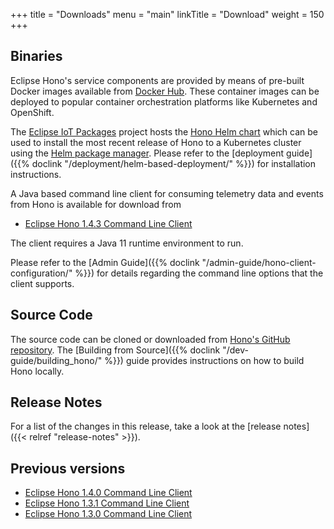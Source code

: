 +++
title = "Downloads"
menu = "main"
linkTitle = "Download"
weight = 150
+++

## Binaries

Eclipse Hono's service components are provided by means of pre-built Docker images available from
[Docker Hub](https://hub.docker.com/u/eclipse/). These container images can be deployed to popular
container orchestration platforms like Kubernetes and OpenShift.

The [Eclipse IoT Packages](https://www.eclipse.org/packages/) project hosts the
[Hono Helm chart](https://github.com/eclipse/packages/tree/master/charts/hono)
which can be used to install the most recent release of Hono to a Kubernetes cluster
using the [Helm package manager](https://helm.sh).
Please refer to the [deployment guide]({{% doclink "/deployment/helm-based-deployment/" %}})
for installation instructions.

A Java based command line client for consuming telemetry data and events from Hono is available for download from

* [Eclipse Hono 1.4.3 Command Line Client](https://www.eclipse.org/downloads/download.php?file=/hono/hono-cli-1.4.3-exec.jar)

The client requires a Java 11 runtime environment to run.

Please refer to the [Admin Guide]({{% doclink "/admin-guide/hono-client-configuration/" %}}) for details regarding the command
line options that the client supports.

## Source Code

The source code can be cloned or downloaded from [Hono's GitHub repository](https://github.com/eclipse/hono).
The [Building from Source]({{% doclink "/dev-guide/building_hono/" %}}) guide provides instructions on how to build Hono locally.

## Release Notes

For a list of the changes in this release, take a look at the [release notes]({{< relref "release-notes" >}}).

## Previous versions

* [Eclipse Hono 1.4.0 Command Line Client](https://www.eclipse.org/downloads/download.php?file=/hono/hono-cli-1.4.0-exec.jar)
* [Eclipse Hono 1.3.1 Command Line Client](https://www.eclipse.org/downloads/download.php?file=/hono/hono-cli-1.3.1-exec.jar)
* [Eclipse Hono 1.3.0 Command Line Client](https://www.eclipse.org/downloads/download.php?file=/hono/hono-cli-1.3.0-exec.jar)
